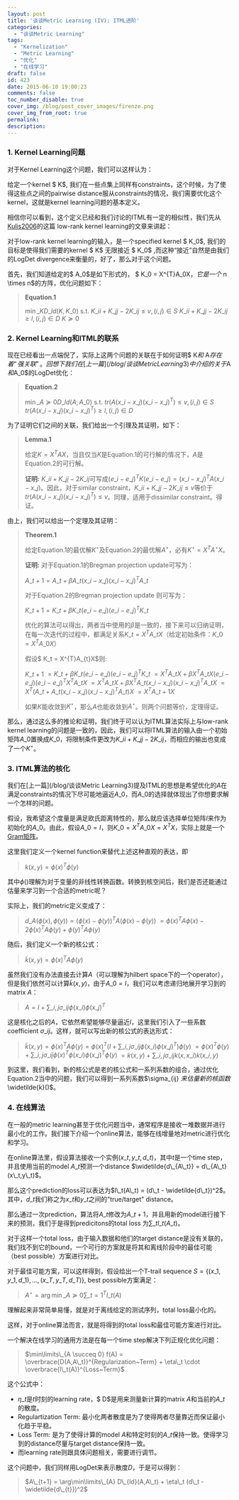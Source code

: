 ```yaml
---
layout: post
title: '谈谈Metric Learning (IV): ITML进阶'
categories:
  - "谈谈Metric Learning"
tags:
  - "Kernelization"
  - "Metric Learning"
  - "优化"
  - "在线学习"
draft: false
id: 423
date: 2015-06-10 19:00:23
comments: false
toc_number_disable: true
cover_img: /blog/post_cover_images/firenze.png
cover_img_from_root: true
permalink:
description:
---
```


### 1. Kernel Learning问题

对于Kernel Learning这个问题，我们可以这样认为：

给定一个kernel $ K$, 我们在一些点集上同样有constraints，这个时候，为了使得这些点之间的pairwise distance服从constraints的情况，我们需要优化这个kernel，这就是kernel learning问题的基本定义。

相信你可以看到，这个定义已经和我们讨论的ITML有一定的相似性，我们先从[Kulis2006](http://dl.acm.org/citation.cfm?id=1143908)的这篇 low-rank kernel learning的文章来讲起：

对于low-rank kernel learning的输入，是一个specified kernel $ K\_0$, 我们的目标是使得我们需要的kernel $ K$ 无限接近 $ K\_0$ ,而这种“接近”自然是由我们的LogDet divergence来衡量的，好了，那么对于这个问题。

首先，我们知道给定的$ A\_0$是如下形式的， $ K\_0 = X^{T}A\_0X$，它是一个$ n \times n$的方阵，优化问题如下：

> **Equation.1**
>
> $\min\limits\_K D\_{ld}(K, K\_0)$
> $\text{s.t.}$
> $K\_{ii} + K\_{jj} - 2K\_{ij} \leq v, (i,j) \in S$
> $K\_{ii} + K\_{jj} - 2K\_{ij} \geq l, (i,j) \in D$
> $K \succeq 0$

### 2. Kernel Learning和ITML的联系

现在已经看出一点端倪了，实际上这两个问题的关联在于如何证明$ K$和$ A$存在着“强关联”。回想下我们在[上一篇](/blog/谈谈Metric Learning3)中介绍的关于$A$和$A\_0$的LogDet优化：

> **Equation.2**
>
> $\min\limits\_{A \succeq 0} D\_{ld}(A, A\_0)$
> $\text{s.t.}$
> $tr(A(x\_i - x\_j)(x\_i - x\_j)^{T}) \leq v, (i,j) \in S$
> $tr(A(x\_i - x\_j)(x\_i - x\_j)^{T}) \geq l, (i,j) \in D$

为了证明它们之间的关联，我们给出一个引理及其证明，如下：

> **Lemma.1**
>
> 给定$K = X^{T}AX$，当且仅当$K$是Equation.1的可行解的情况下，$A$是Equation.2的可行解。
>
>
> **证明:** $K\_{ii} + K\_{jj} - 2K\_{ij}$可写成$(e\_i - e\_j)^{T}K(e\_i - e\_j) = (x\_i - x\_j)^{T}A(x\_i - x\_j)$。因此，对于similar constraint，$K\_{ii} + K\_{jj} - 2K\_{ij} \leq v$等价于$tr(A(x\_i - x\_j)(x\_i-x\_j)^{T}) \leq v$。同理，适用于dissimilar constraint。得证。

由上，我们可以给出一个定理及其证明：

> **Theorem.1**
>
> 给定Equation.1的最优解$K^{\star}$及Equation.2的最优解$A^{\star}$，必有$K^{\star} = X^{T}A^{\star}X$。
>
> **证明:** 对于Equation.1的Bregman projection update可写为：
>
> $A\_{t+1} = A\_{t} + \beta A\_{t}(x\_i - x\_j)(x\_i - x\_j)^{T}A\_{t}$
>
> 对于Equation.2的Bregman projection update 则可写为：
>
> $K\_{t+1} = K\_{t} + \beta K\_{t}(e\_i - e\_j)(e\_i - e\_j)^{T}K\_{t}$
>
> 优化的算法可以得出，两者当中使用的$\beta$是一致的，接下来可以归纳证明，在每一次迭代的过程中，都满足关系$K\_t = X^{T}A\_{t}X$（给定初始条件：$K\_0 = X^{T}A\_{0}X$）
>
> 假设$ K\_t = X^{T}A\_{t}X$则:
>
> $K\_{t+1}$
> $= K\_{t} + \beta K\_{t}(e\_i - e\_j)(e\_i - e\_j)^{T}K\_{t}$
> $= X^{T}A\_{t}X + \beta X^{T}A\_{t}X(e\_i - e\_j)(e\_i - e\_j)^{T}X^{T}A\_{t}X$
> $= X^{T}A\_{t}X + \beta X^{T}A\_{t}(x\_i - x\_j)(x\_i - x\_j)^{T}A\_{t}X$
> $= X^{T}(A\_{t} + A\_{t}(x\_i - x\_j)(x\_i - x\_j)^{T}A\_{t})X$
> $= X^{T}A\_{t+1}X$
>
> 如果$K$能收敛到$K^{\star}$，那么$A$也能收敛到$A^{\star}$。则两个问题等价，定理得证。

那么，通过这么多的推论和证明，我们终于可以认为ITML算法实际上与low-rank kernel learning的问题是一致的，因此，我们可以将ITML算法的输入由一个初始矩阵$A\_0$置换成$K\_0$，将限制条件更改为$K\_{ii} + K\_{jj} - 2K\_{ij}$，而相应的输出也变成了一个$K^{\star}$。

### 3. ITML算法的核化

我们在[上一篇](/blog/谈谈Metric Learning3)提及ITML的思想是希望优化的$A$在满足constraints的情况下尽可能地逼近$A\_0$，而$A\_0$的选择就体现出了你想要求解一个怎样的问题。

假设，我希望这个度量是满足欧氏距离特性的，那么就应该选择单位矩阵$I$来作为初始化的$A\_0$。由此，假设$A\_0 = I$，则$K\_0 = X^{T}A\_0X = X^{T}X$，实际上就是一个[Gram矩阵](http://en.wikipedia.org/wiki/Gramian\_matrix)。

这里我们定义一个kernel function来替代上述这种直观的表达，即

> $k(x,y) = \phi(x)^{T}\phi(y)$

其中$\phi()$理解为对于变量的非线性转换函数。转换到核空间后，我们是否还能通过估量来学习到一个合适的metric呢？

实际上，我们的metric定义变成了：

> $d\_A(\phi(x), \phi(y)) = (\phi(x) - \phi(y))^{T}A(\phi(x) - \phi(y))$
> $=\phi(x)^{T}A\phi(x) - 2\phi(x)^{T}A\phi(y) + \phi(y)^{T}A\phi(y)$

随后，我们定义一个新的核公式：

> $\widetilde{k}(x,y) = \phi(x)^{T}A\phi(y)$

虽然我们没有办法直接去计算$A$（可以理解为hilbert space下的一个operator），但是我们依然可以计算$\widetilde{k}(x,y)$，由于$A\_0 = I$，我们可以考虑递归地展开学习到的matrix $A$：

> $A = I + \sum\limits\_{i,j}\sigma\_{ij}\phi(x\_i)\phi(x\_j)^{T}$

这是核化之后的$A$，它依然希望能够尽量逼近$I$，这里我们引入了一些系数coefficient $\sigma\_{ij}$。这样，就可以写出新的核公式的表达形式：

> $\widetilde{k}(x,y) = \phi(x)^{T}A\phi(y) = \phi(x)^{T}(I + \sum\limits\_{i,j}\sigma\_{ij}\phi(x\_i)\phi(x\_j)^{T})\phi(y)$
> $= \phi(x)^{T}\phi(y) + \sum\limits\_{i,j}\sigma\_{ij}\phi(x)^{T}\phi(x\_i)\phi(x\_j)^{T}\phi(y)$
> $= k(x,y) + \sum\limits\_{i,j}\sigma\_{ij}k(x,x\_i)k(x\_i,y)$

到这里，我们看到，新的核公式是老的核公式和一系列系数的组合，通过优化Equation.2当中的问题，我们可以得到一系列系数$\sigma\_{ij} $来估量新的核函数$\widetilde{k}()$。

### 4. 在线算法

在一般的metric learning甚至于优化问题当中，通常程序是接收一堆数据并进行最小化的工作。我们接下介绍一个online算法，能够在线增量地对metric进行优化和学习。

在online算法里，假设算法接收一个实例$(x\_t, y\_t, d\_t)$，其中$t$是一个time step，并且使用当前的model $A\_t$预测一个distance $\widetilde{d\_{A\_t}} = d\_{A\_t}(x\_t,y\_t)$。

那么这个prediction的loss可以表达为$l\_t(A\_t) = (d\_t - \widetilde{d\_t})^2$。其中，$d\_t$我们称之为$x\_t$和$y\_t$之间的"true/target" distance。

那么通过一次prediction，算法将$A\_t$修改为$A\_{t+1}$，并且用新的model进行接下来的预测，我们于是得到predicitons的total loss 为$\sum\_{tl\_t}(A\_t)$。

对于这样一个total loss，由于输入数据和他们的target distance是没有关联的，我们找不到它的bound，一个可行的方案就是将其和离线阶段中的最佳可能（best possible）方案进行对比。

对于最佳可能方案，可以这样得到，假设给出一个T-trail sequence $S = \{(x\_1,y\_1,d\_1),\ldots,(x\_T,y\_T,d\_T)\}$, best possible方案满足：

> $A^{\star} = \arg\min\limits\_{A \succeq 0} \sum\limits\_{t = 1}^{T}l\_t(A)$

理解起来非常简单易懂，就是对于离线给定的测试序列，total loss最小化的。

这样，对于online算法而言，就是将得到的total loss和最佳可能方案进行对比。

一个解决在线学习的通用方法是在每一个time step解决下列正规化优化问题：

> $\min\limits\_{A \succeq 0} f(A) = \overbrace{D(A,A\_t)}^{Regularization~Term} + \eta\_t \cdot \overbrace{l\_t(A)}^{Loss~Term}$

这个公式中：
  * $\eta\_t$是$t$时刻的learning rate，$ D$是用来测量新计算的matrix $A$和当前的$A\_t$的散度。
  * Regulartization Term: 最小化两者散度是为了使得两者尽量靠近而保证最小化趋于平稳。
  * Loss Term: 是为了使得计算的model $A$和特定时刻的$A\_t$保持一致。使得学习到的distance尽量与target distance保持一致。
  * 而learning rate则跟具体问题相关，需要进行调节。

这个问题中，我们同样用LogDet来表示散度$D$，于是可以得到：

> $A\_{t+1} = \arg\min\limits\_{A} D\_{ld}(A,A\_t) + \eta\_t (d\_t - \widetilde{d\_{t}})^2$
